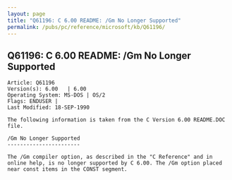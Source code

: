```yaml
---
layout: page
title: "Q61196: C 6.00 README: /Gm No Longer Supported"
permalink: /pubs/pc/reference/microsoft/kb/Q61196/
---
```


## Q61196: C 6.00 README: /Gm No Longer Supported

	Article: Q61196
	Version(s): 6.00   | 6.00
	Operating System: MS-DOS | OS/2
	Flags: ENDUSER |
	Last Modified: 18-SEP-1990
	
	The following information is taken from the C Version 6.00 README.DOC
	file.
	
	/Gm No Longer Supported
	-----------------------
	
	The /Gm compiler option, as described in the "C Reference" and in
	online help, is no longer supported by C 6.00. The /Gm option placed
	near const items in the CONST segment.
